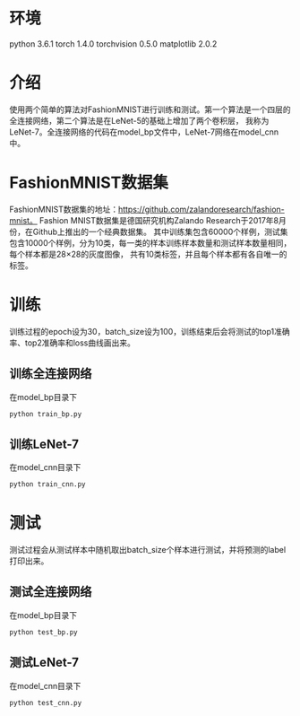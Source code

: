﻿# 环境
python 3.6.1
torch 1.4.0
torchvision 0.5.0
matplotlib 2.0.2

# 介绍
使用两个简单的算法对FashionMNIST进行训练和测试。第一个算法是一个四层的全连接网络，第二个算法是在LeNet-5的基础上增加了两个卷积层，
我称为LeNet-7。全连接网络的代码在model_bp文件中，LeNet-7网络在model_cnn中。
# FashionMNIST数据集
FashionMNIST数据集的地址：https://github.com/zalandoresearch/fashion-mnist。
Fashion MNIST数据集是德国研究机构Zalando Research于2017年8月份，在Github上推出的一个经典数据集。
其中训练集包含60000个样例，测试集包含10000个样例，分为10类，每一类的样本训练样本数量和测试样本数量相同，每个样本都是28×28的灰度图像，
共有10类标签，并且每个样本都有各自唯一的标签。

# 训练
训练过程的epoch设为30，batch_size设为100，训练结束后会将测试的top1准确率、top2准确率和loss曲线画出来。
## 训练全连接网络
在model_bp目录下
```python
python train_bp.py
```
## 训练LeNet-7
在model_cnn目录下
```python
python train_cnn.py
```

# 测试
测试过程会从测试样本中随机取出batch_size个样本进行测试，并将预测的label打印出来。
## 测试全连接网络
在model_bp目录下
```python
python test_bp.py
```
## 测试LeNet-7
在model_cnn目录下
```python
python test_cnn.py
```